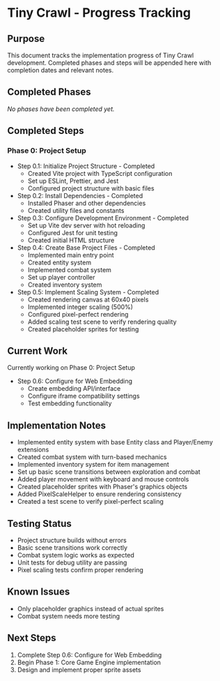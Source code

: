 # Tiny Crawl - Progress Tracking

## Purpose

This document tracks the implementation progress of Tiny Crawl development. Completed phases and steps will be appended here with completion dates and relevant notes.

## Completed Phases

_No phases have been completed yet._

## Completed Steps

### Phase 0: Project Setup

- Step 0.1: Initialize Project Structure - Completed
  - Created Vite project with TypeScript configuration
  - Set up ESLint, Prettier, and Jest
  - Configured project structure with basic files
- Step 0.2: Install Dependencies - Completed
  - Installed Phaser and other dependencies
  - Created utility files and constants
- Step 0.3: Configure Development Environment - Completed
  - Set up Vite dev server with hot reloading
  - Configured Jest for unit testing
  - Created initial HTML structure
- Step 0.4: Create Base Project Files - Completed
  - Implemented main entry point
  - Created entity system
  - Implemented combat system
  - Set up player controller
  - Created inventory system
- Step 0.5: Implement Scaling System - Completed
  - Created rendering canvas at 60x40 pixels
  - Implemented integer scaling (500%)
  - Configured pixel-perfect rendering
  - Added scaling test scene to verify rendering quality
  - Created placeholder sprites for testing

## Current Work

Currently working on Phase 0: Project Setup

- Step 0.6: Configure for Web Embedding
  - Create embedding API/interface
  - Configure iframe compatibility settings
  - Test embedding functionality

## Implementation Notes

- Implemented entity system with base Entity class and Player/Enemy extensions
- Created combat system with turn-based mechanics
- Implemented inventory system for item management
- Set up basic scene transitions between exploration and combat
- Added player movement with keyboard and mouse controls
- Created placeholder sprites with Phaser's graphics objects
- Added PixelScaleHelper to ensure rendering consistency
- Created a test scene to verify pixel-perfect scaling

## Testing Status

- Project structure builds without errors
- Basic scene transitions work correctly
- Combat system logic works as expected
- Unit tests for debug utility are passing
- Pixel scaling tests confirm proper rendering

## Known Issues

- Only placeholder graphics instead of actual sprites
- Combat system needs more testing

## Next Steps

1. Complete Step 0.6: Configure for Web Embedding
2. Begin Phase 1: Core Game Engine implementation
3. Design and implement proper sprite assets
